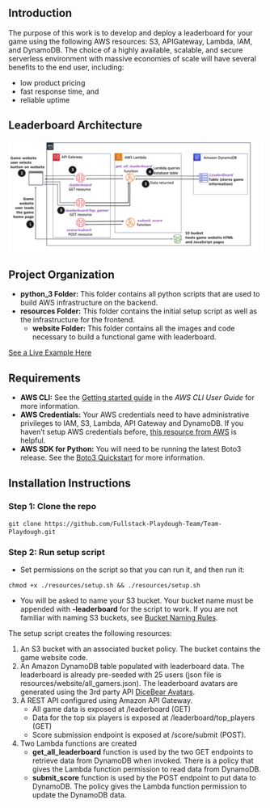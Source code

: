## Introduction
The purpose of this work is to develop and deploy a leaderboard for your game using the following AWS resources: S3, APIGateway, Lambda, IAM, and DynamoDB. The choice of a highly available, scalable, and secure serverless environment with massive economies of scale will have several benefits to the end user, including:
- low product pricing
- fast response time, and
- reliable uptime

## Leaderboard Architecture
![Playdough AWS Architecture](https://github.com/coursecoder/leaderboard-aws/blob/media/Playdough-AWS-Architecture.png)

## Project Organization
- **python_3 Folder:** This folder contains all python scripts that are used to build AWS infrastructure on the backend.
- **resources Folder:** This folder contains the initial setup script as well as the infrastructure for the frontend. 
    - **website Folder:** This folder contains all the images and code necessary to build a functional game with leaderboard.

[See a Live Example Here](https://playdough-leaderboard.s3.amazonaws.com/index.html)

## Requirements
- **AWS CLI:** See the [Getting started guide](https://docs.aws.amazon.com/cli/latest/userguide/cli-chap-getting-started.html) in the *AWS CLI User Guide* for more information.
- **AWS Credentials:** Your AWS credentials need to have administrative privileges to IAM, S3, Lambda, API Gateway and DynamoDB. If you haven’t setup AWS credentials before, [this resource from AWS](https://docs.aws.amazon.com/sdk-for-java/v1/developer-guide/setup-credentials.html) is helpful.
- **AWS SDK for Python:** You will need to be running the latest Boto3 release. See the [Boto3 Quickstart](https://boto3.amazonaws.com/v1/documentation/api/latest/guide/quickstart.html) for more information.

## Installation Instructions
### Step 1: Clone the repo
<pre><code>git clone https://github.com/Fullstack-Playdough-Team/Team-Playdough.git
</code></pre>
### Step 2: Run setup script
- Set permissions on the script so that you can run it, and then run it:
<pre><code>chmod +x ./resources/setup.sh && ./resources/setup.sh
</code></pre>
- You will be asked to name your S3 bucket. Your bucket name must be appended with **-leaderboard** for the script to work. If you are not familiar with naming S3 buckets, see [Bucket Naming Rules](https://docs.aws.amazon.com/AmazonS3/latest/userguide/bucketnamingrules.html).

The setup script creates the following resources:
1. An S3 bucket with an associated bucket policy. The bucket contains the game website code.
2. An Amazon DynamoDB table populated with leaderboard data.
The leaderboard is already pre-seeded with 25 users (json file is resources/website/all_gamers.json). The leaderboard avatars are generated using the 3rd party API [DiceBear Avatars](https://avatars.dicebear.com/).
3. A REST API configured using Amazon API Gateway.
    - All game data is exposed at /leaderboard (GET)
    - Data for the top six players is exposed at /leaderboard/top_players (GET)
    - Score submission endpoint is exposed at /score/submit (POST).
4. Two Lambda functions are created
    - **get_all_leaderboard** function is used by the two GET endpoints to retrieve data from DynamoDB when invoked. There is a policy that gives the Lambda function permission to read data from DynamoDB.
    - **submit_score** function is used by the POST endpoint to put data to DynamoDB. The policy gives the Lambda function permission to update the DynamoDB data.